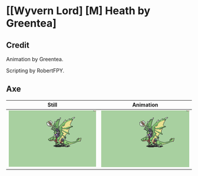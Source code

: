 # [\[Wyvern Lord\] \[M\] Heath by Greentea]

## Credit

Animation by Greentea.

Scripting by RobertFPY.
	
## Axe

| Still | Animation |
| :---: | :-------: |
| ![Axe still](./Axe_000.png) | ![Axe animation](./Axe.gif) |
